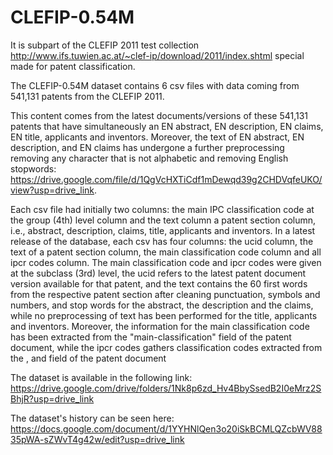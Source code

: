 # CLEFIP-0.54M
It is subpart of the CLEFIP 2011 test collection http://www.ifs.tuwien.ac.at/~clef-ip/download/2011/index.shtml special made for patent classification.

The CLEFIP-0.54M dataset contains 6 csv files with data coming from 541,131 patents from the CLEFIP 2011. 

This content comes from the latest documents/versions of these 541,131 patents that have simultaneously an EN abstract, EN description, EN claims, EN title, applicants and inventors. Moreover, the text of EN abstract, EN description, and EN claims has undergone a further preprocessing removing any character that is not alphabetic and removing English stopwords:  https://drive.google.com/file/d/1QgVcHXTiCdf1mDewqd39g2CHDVqfeUKO/view?usp=drive_link.

Each csv file had initially two columns: the main IPC classification code at the group (4th) level column and the text column a patent section column, i.e., abstract, description, claims, title, applicants and inventors. In a latest release of the database, each csv has four columns: the ucid column, the text of a patent section column, the main classification code column and all ipcr codes column. The main classification code and ipcr codes were given at the subclass (3rd) level, the ucid refers to the latest patent document version available for that patent, and the text contains the 60 first words from the respective patent section after cleaning punctuation, symbols and numbers, and stop words for the abstract, the description and the claims, while no preprocessing of text has been performed for the title, applicants and inventors. Moreover, the information for the main classification code has been extracted from the "main-classification" field of the patent document, while the ipcr codes gathers classification codes extracted from the <main-classification>, <further-classification> and <classifications-ipcr> field of the patent document

The dataset is available in the following link: https://drive.google.com/drive/folders/1Nk8p6zd_Hv4BbySsedB2I0eMrz2SBhjR?usp=drive_link

The dataset's history can be seen here: https://docs.google.com/document/d/1YYHNlQen3o20iSkBCMLQZcbWV8835pWA-sZWvT4g42w/edit?usp=drive_link
